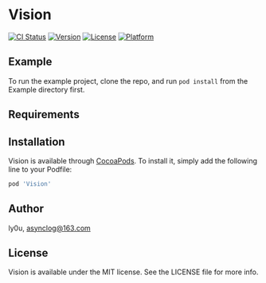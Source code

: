 # Vision

[![CI Status](https://img.shields.io/travis/ly0u/Vision.svg?style=flat)](https://travis-ci.org/ly0u/Vision)
[![Version](https://img.shields.io/cocoapods/v/Vision.svg?style=flat)](https://cocoapods.org/pods/Vision)
[![License](https://img.shields.io/cocoapods/l/Vision.svg?style=flat)](https://cocoapods.org/pods/Vision)
[![Platform](https://img.shields.io/cocoapods/p/Vision.svg?style=flat)](https://cocoapods.org/pods/Vision)

## Example

To run the example project, clone the repo, and run `pod install` from the Example directory first.

## Requirements

## Installation

Vision is available through [CocoaPods](https://cocoapods.org). To install
it, simply add the following line to your Podfile:

```ruby
pod 'Vision'
```

## Author

ly0u, asynclog@163.com

## License

Vision is available under the MIT license. See the LICENSE file for more info.
